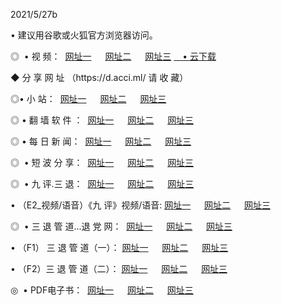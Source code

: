 <p>2021/5/27b
<p>• 建议用谷歌或火狐官方浏览器访问。
<p>◎  • 视 频： 
<a href="http://gbj.shirokuriwaki.com/" target="_blank">网址一</a> 　 
<a href="http://gct.shirokuriwaki.com/" target="_blank">网址二</a> 　 
<a href="http://gak.shirokuriwaki.com/b.html" target="_blank">网址三</a>
<a href="https://yadi.sk/d/d0sUeAOpal3njw" target="_blank">　• 云下载 </a></p>
<p>◆ 分 享 网 址 <a href="http://gak.shirokuriwaki.com/a.html"></a>（https://d.acci.ml/ 请 收 藏） </p>

<p>◎•  小 站：  
<a href="http://gbj.shirokuriwaki.com/f.html" target="_blank">网址一</a> 　 
<a href="http://gct.shirokuriwaki.com/h.html" target="_blank">网址二</a> 　 
<a href="http://gak.shirokuriwaki.com/k/" target="_blank">网址三</a></p><p>

<p>◎  • 翻 墙 软 件 ：  
<a href="http://gbj.shirokuriwaki.com/ff/" target="_blank">网址一</a> 　 
<a href="http://gct.shirokuriwaki.com/s/read/a1_nd.html" target="_blank">网址二</a> 　 
<a href="http://gak.shirokuriwaki.com/ff/index.html" target="_blank">网址三</a></p>
<p>◎  • 每 日 新 闻：  
<a href="http://gbj.shirokuriwaki.com/day/" target="_blank">网址一</a> 　 
<a href="http://gct.shirokuriwaki.com/day/" target="_blank">网址二</a> 　 
<a href="http://gak.shirokuriwaki.com/day/index.html" target="_blank">网址三</a></p>
<p>◎   • 短 波 分 享：  
<a href="http://gbj.shirokuriwaki.com/h/" target="_blank">网址一</a> 　 
<a href="http://gct.shirokuriwaki.com/h/" target="_blank">网址二</a> 　 
<a href="http://gak.shirokuriwaki.com/h/index.html" target="_blank">网址三</a></p>
<p>◎   • 九 评.三 退：  
<a href="http://gbj.shirokuriwaki.com/t/" target="_blank">网址一</a> 　 
<a href="http://gct.shirokuriwaki.com/v2/index.html" target="_blank">网址二</a> 　 
<a href="http://gak.shirokuriwaki.com/tt/index.html" target="_blank">网址三</a> 　</p>
<p>  • （E2_视频/语音）《九 评》视频/语音: 
<a href="http://gbj.shirokuriwaki.com/7738.html" target="_blank">网址一</a> 　 
<a href="http://gct.shirokuriwaki.com/7614.html" target="_blank">网址二</a> 　 
<a href="http://gak.shirokuriwaki.com/7633.html" target="_blank">网址三</a></p>
<p>◎   • 三 退 管 道...退 党 网：  
<a href="http://gbj.shirokuriwaki.com/go/td1.html" target="_blank">网址一</a> 　 
<a href="http://gct.shirokuriwaki.com/go/td2.html" target="_blank">网址二</a> 　 
<a href="http://gak.shirokuriwaki.com/go/td3.html" target="_blank">网址三</a></p>
<p>  • （F1） 三 退 管 道（一）： 
<a href="http://gbj.shirokuriwaki.com/dd/" target="_blank">网址一</a> 　 
<a href="http://gct.shirokuriwaki.com/s/read/a1_tdx.html" target="_blank">网址二</a> 　 
<a href="http://gak.shirokuriwaki.com/dd/" target="_blank">网址三</a></p>
<p>  • （F2）三 退 管 道（二）： 
<a href="http://gct.shirokuriwaki.com/d/" target="_blank">网址一</a> 　 
<a href="http://gbj.shirokuriwaki.com/d/index.html" target="_blank">网址二</a> 　 
<a href="http://gak.shirokuriwaki.com/d/" target="_blank">网址三</a></p>
<p>◎   • PDF电子书：  
<a href="http://gbj.shirokuriwaki.com/p/" target="_blank">网址一</a> 　 
<a href="http://gct.shirokuriwaki.com/p/index.html" target="_blank">网址二</a> 　 
<a href="http://gak.shirokuriwaki.com/p/" target="_blank">网址三</a></p>
